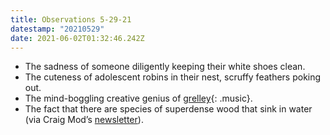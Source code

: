 ```yaml
---
title: Observations 5-29-21
datestamp: "20210529"
date: 2021-06-02T01:32:46.242Z
---
```

- The sadness of someone diligently keeping their white shoes clean.
- The cuteness of adolescent robins in their nest, scruffy feathers poking out.
- The mind-boggling creative genius of [grelley](https://hideoutchicago.com/event/grelley/){: .music}.
- The fact that there are species of superdense wood that sink in water (via Craig Mod’s [newsletter](https://craigmod.com/)).
